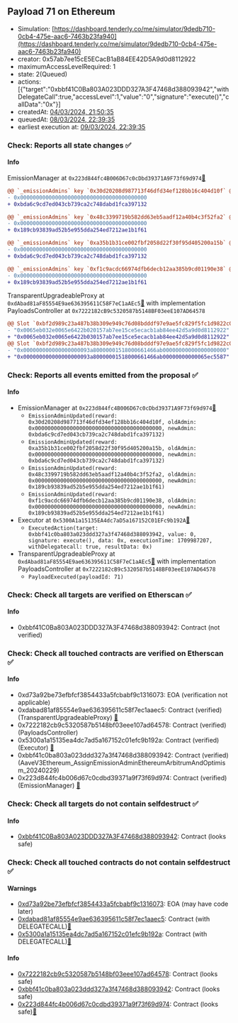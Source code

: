 ## Payload 71 on Ethereum

- Simulation: [https://dashboard.tenderly.co/me/simulator/9dedb710-0cb4-475e-aac6-7463b23fa940](https://dashboard.tenderly.co/me/simulator/9dedb710-0cb4-475e-aac6-7463b23fa940)
- creator: 0x57ab7ee15cE5ECacB1aB84EE42D5A9d0d8112922
- maximumAccessLevelRequired: 1
- state: 2(Queued)
- actions: [{"target":"0xbbf41C0Ba803A023DDD327A3F47468d388093942","withDelegateCall":true,"accessLevel":1,"value":"0","signature":"execute()","callData":"0x"}]
- createdAt: [04/03/2024, 21:50:35](https://etherscan.io/tx/0x7f63cf7a7ed7329051f932ef80b7339b035c85918e99a6be7db3bc2265168ca7)
- queuedAt: [08/03/2024, 22:39:35](https://etherscan.io/tx/0x3c56c4ed219eab3071abc771a7f8288ae1d62344c25795876c8952767acf5542)
- earliest execution at: [09/03/2024, 22:39:35](https://www.epochconverter.com/countdown?q=1710023975)

### Check: Reports all state changes :white_check_mark:

#### Info


EmissionManager at `0x223d844fc4B006D67c0cDbd39371A9F73f69d974`[:ghost:](https://github.com/bgd-labs/aave-address-book "AaveV3Ethereum.EMISSION_MANAGER")
```diff
@@ `_emissionAdmins` key `0x30d20208d987713f46dfd34ef128bb16c404d10f` @@
- 0x0000000000000000000000000000000000000000
+ 0xbda6c9cd7ed043cb739ca2c748dabd1fca397132

@@ `_emissionAdmins` key `0x48c3399719b582dd63eb5aadf12a40b4c3f52fa2` @@
- 0x0000000000000000000000000000000000000000
+ 0x189cb93839ad52b5e955dda254ed7212ae1b1f61

@@ `_emissionAdmins` key `0xa35b1b31ce002fbf2058d22f30f95d405200a15b` @@
- 0x0000000000000000000000000000000000000000
+ 0xbda6c9cd7ed043cb739ca2c748dabd1fca397132

@@ `_emissionAdmins` key `0xf1c9acdc66974dfb6decb12aa385b9cd01190e38` @@
- 0x0000000000000000000000000000000000000000
+ 0x189cb93839ad52b5e955dda254ed7212ae1b1f61

```

TransparentUpgradeableProxy at `0xdAbad81aF85554E9ae636395611C58F7eC1aAEc5`[:ghost:](https://github.com/bgd-labs/aave-address-book "GovernanceV3Ethereum.PAYLOADS_CONTROLLER") with implementation PayloadsController at `0x7222182cB9c5320587b5148BF03eeE107AD64578`
```diff
@@ Slot `0xbf2d989c23a487b38b309e949c76d08bdddf97e9ae5fc829f5fc1d9822c0dd19` @@
- "0x0065eb032e0065e6422b020157ab7ee15ce5ecacb1ab84ee42d5a9d0d8112922"
+ "0x0065eb032e0065e6422b030157ab7ee15ce5ecacb1ab84ee42d5a9d0d8112922"
@@ Slot `0xbf2d989c23a487b38b309e949c76d08bdddf97e9ae5fc829f5fc1d9822c0dd1a` @@
- "0x000000000000000000093a80000001518000661466ab00000000000000000000"
+ "0x000000000000000000093a80000001518000661466ab00000000000065ec5587"
```


### Check: Reports all events emitted from the proposal :white_check_mark:

#### Info

- EmissionManager at `0x223d844fc4B006D67c0cDbd39371A9F73f69d974`[:ghost:](https://github.com/bgd-labs/aave-address-book "AaveV3Ethereum.EMISSION_MANAGER")
  - `EmissionAdminUpdated(reward: 0x30d20208d987713f46dfd34ef128bb16c404d10f, oldAdmin: 0x0000000000000000000000000000000000000000, newAdmin: 0xbda6c9cd7ed043cb739ca2c748dabd1fca397132)`
  - `EmissionAdminUpdated(reward: 0xa35b1b31ce002fbf2058d22f30f95d405200a15b, oldAdmin: 0x0000000000000000000000000000000000000000, newAdmin: 0xbda6c9cd7ed043cb739ca2c748dabd1fca397132)`
  - `EmissionAdminUpdated(reward: 0x48c3399719b582dd63eb5aadf12a40b4c3f52fa2, oldAdmin: 0x0000000000000000000000000000000000000000, newAdmin: 0x189cb93839ad52b5e955dda254ed7212ae1b1f61)`
  - `EmissionAdminUpdated(reward: 0xf1c9acdc66974dfb6decb12aa385b9cd01190e38, oldAdmin: 0x0000000000000000000000000000000000000000, newAdmin: 0x189cb93839ad52b5e955dda254ed7212ae1b1f61)`
- Executor at `0x5300A1a15135EA4dc7aD5a167152C01EFc9b192A`[:ghost:](https://github.com/bgd-labs/aave-address-book "AaveV2Ethereum.POOL_ADMIN, AaveV2EthereumAMM.POOL_ADMIN, AaveV3Ethereum.ACL_ADMIN, GovernanceV3Ethereum.EXECUTOR_LVL_1")
  - `ExecutedAction(target: 0xbbf41c0ba803a023ddd327a3f47468d388093942, value: 0, signature: execute(), data: 0x, executionTime: 1709987207, withDelegatecall: true, resultData: 0x)`
- TransparentUpgradeableProxy at `0xdAbad81aF85554E9ae636395611C58F7eC1aAEc5`[:ghost:](https://github.com/bgd-labs/aave-address-book "GovernanceV3Ethereum.PAYLOADS_CONTROLLER") with implementation PayloadsController at `0x7222182cB9c5320587b5148BF03eeE107AD64578`
  - `PayloadExecuted(payloadId: 71)`

### Check: Check all targets are verified on Etherscan :white_check_mark:

#### Info

- 0xbbf41C0Ba803A023DDD327A3F47468d388093942: Contract (not verified) 

### Check: Check all touched contracts are verified on Etherscan :white_check_mark:

#### Info

- 0xd73a92be73efbfcf3854433a5fcbabf9c1316073: EOA (verification not applicable)
- 0xdabad81af85554e9ae636395611c58f7ec1aaec5: Contract (verified) (TransparentUpgradeableProxy) [:ghost:](https://github.com/bgd-labs/aave-address-book "GovernanceV3Ethereum.PAYLOADS_CONTROLLER")
- 0x7222182cb9c5320587b5148bf03eee107ad64578: Contract (verified) (PayloadsController) 
- 0x5300a1a15135ea4dc7ad5a167152c01efc9b192a: Contract (verified) (Executor) [:ghost:](https://github.com/bgd-labs/aave-address-book "AaveV2Ethereum.POOL_ADMIN, AaveV2EthereumAMM.POOL_ADMIN, AaveV3Ethereum.ACL_ADMIN, GovernanceV3Ethereum.EXECUTOR_LVL_1")
- 0xbbf41c0ba803a023ddd327a3f47468d388093942: Contract (verified) (AaveV3Ethereum_AssignEmissionAdminEthereumArbitrumAndOptimism_20240229) 
- 0x223d844fc4b006d67c0cdbd39371a9f73f69d974: Contract (verified) (EmissionManager) [:ghost:](https://github.com/bgd-labs/aave-address-book "AaveV3Ethereum.EMISSION_MANAGER")

### Check: Check all targets do not contain selfdestruct :white_check_mark:

#### Info

- [0xbbf41C0Ba803A023DDD327A3F47468d388093942](https://etherscan.io/address/0xbbf41C0Ba803A023DDD327A3F47468d388093942): Contract (looks safe)

### Check: Check all touched contracts do not contain selfdestruct :white_check_mark:

#### Warnings

- [0xd73a92be73efbfcf3854433a5fcbabf9c1316073](https://etherscan.io/address/0xd73a92be73efbfcf3854433a5fcbabf9c1316073): EOA (may have code later)
- [0xdabad81af85554e9ae636395611c58f7ec1aaec5](https://etherscan.io/address/0xdabad81af85554e9ae636395611c58f7ec1aaec5): Contract (with DELEGATECALL)[:ghost:](https://github.com/bgd-labs/aave-address-book "GovernanceV3Ethereum.PAYLOADS_CONTROLLER")
- [0x5300a1a15135ea4dc7ad5a167152c01efc9b192a](https://etherscan.io/address/0x5300a1a15135ea4dc7ad5a167152c01efc9b192a): Contract (with DELEGATECALL)[:ghost:](https://github.com/bgd-labs/aave-address-book "AaveV2Ethereum.POOL_ADMIN, AaveV2EthereumAMM.POOL_ADMIN, AaveV3Ethereum.ACL_ADMIN, GovernanceV3Ethereum.EXECUTOR_LVL_1")

#### Info

- [0x7222182cb9c5320587b5148bf03eee107ad64578](https://etherscan.io/address/0x7222182cb9c5320587b5148bf03eee107ad64578): Contract (looks safe)
- [0xbbf41c0ba803a023ddd327a3f47468d388093942](https://etherscan.io/address/0xbbf41c0ba803a023ddd327a3f47468d388093942): Contract (looks safe)
- [0x223d844fc4b006d67c0cdbd39371a9f73f69d974](https://etherscan.io/address/0x223d844fc4b006d67c0cdbd39371a9f73f69d974): Contract (looks safe)[:ghost:](https://github.com/bgd-labs/aave-address-book "AaveV3Ethereum.EMISSION_MANAGER")


